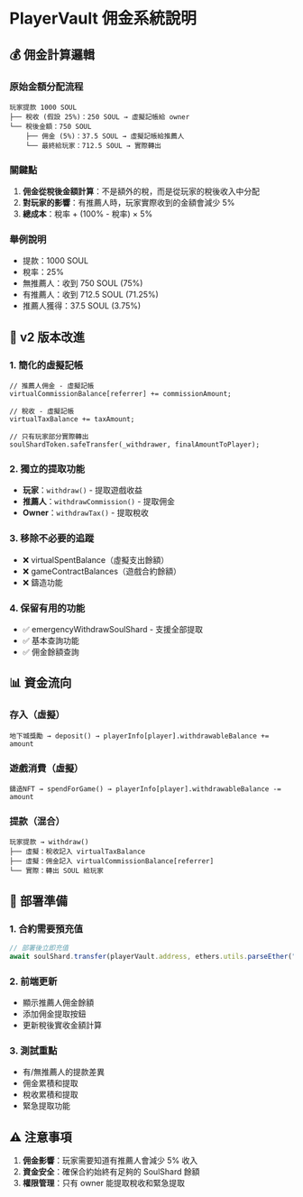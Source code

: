 # PlayerVault 佣金系統說明

## 💰 佣金計算邏輯

### 原始金額分配流程
```
玩家提款 1000 SOUL
├── 稅收 (假設 25%)：250 SOUL → 虛擬記帳給 owner
└── 稅後金額：750 SOUL
    ├── 佣金 (5%)：37.5 SOUL → 虛擬記帳給推薦人
    └── 最終給玩家：712.5 SOUL → 實際轉出
```

### 關鍵點
1. **佣金從稅後金額計算**：不是額外的稅，而是從玩家的稅後收入中分配
2. **對玩家的影響**：有推薦人時，玩家實際收到的金額會減少 5%
3. **總成本**：稅率 + (100% - 稅率) × 5%

### 舉例說明
- 提款：1000 SOUL
- 稅率：25%
- 無推薦人：收到 750 SOUL (75%)
- 有推薦人：收到 712.5 SOUL (71.25%)
- 推薦人獲得：37.5 SOUL (3.75%)

## 🔄 v2 版本改進

### 1. 簡化的虛擬記帳
```solidity
// 推薦人佣金 - 虛擬記帳
virtualCommissionBalance[referrer] += commissionAmount;

// 稅收 - 虛擬記帳  
virtualTaxBalance += taxAmount;

// 只有玩家部分實際轉出
soulShardToken.safeTransfer(_withdrawer, finalAmountToPlayer);
```

### 2. 獨立的提取功能
- **玩家**：`withdraw()` - 提取遊戲收益
- **推薦人**：`withdrawCommission()` - 提取佣金
- **Owner**：`withdrawTax()` - 提取稅收

### 3. 移除不必要的追蹤
- ❌ virtualSpentBalance（虛擬支出餘額）
- ❌ gameContractBalances（遊戲合約餘額）
- ❌ 鑄造功能

### 4. 保留有用的功能
- ✅ emergencyWithdrawSoulShard - 支援全部提取
- ✅ 基本查詢功能
- ✅ 佣金餘額查詢

## 📊 資金流向

### 存入（虛擬）
```
地下城獎勵 → deposit() → playerInfo[player].withdrawableBalance += amount
```

### 遊戲消費（虛擬）
```
鑄造NFT → spendForGame() → playerInfo[player].withdrawableBalance -= amount
```

### 提款（混合）
```
玩家提款 → withdraw() 
├── 虛擬：稅收記入 virtualTaxBalance
├── 虛擬：佣金記入 virtualCommissionBalance[referrer]
└── 實際：轉出 SOUL 給玩家
```

## 🚀 部署準備

### 1. 合約需要預充值
```javascript
// 部署後立即充值
await soulShard.transfer(playerVault.address, ethers.utils.parseEther("10000000"));
```

### 2. 前端更新
- 顯示推薦人佣金餘額
- 添加佣金提取按鈕
- 更新稅後實收金額計算

### 3. 測試重點
- 有/無推薦人的提款差異
- 佣金累積和提取
- 稅收累積和提取
- 緊急提取功能

## ⚠️ 注意事項

1. **佣金影響**：玩家需要知道有推薦人會減少 5% 收入
2. **資金安全**：確保合約始終有足夠的 SoulShard 餘額
3. **權限管理**：只有 owner 能提取稅收和緊急提取